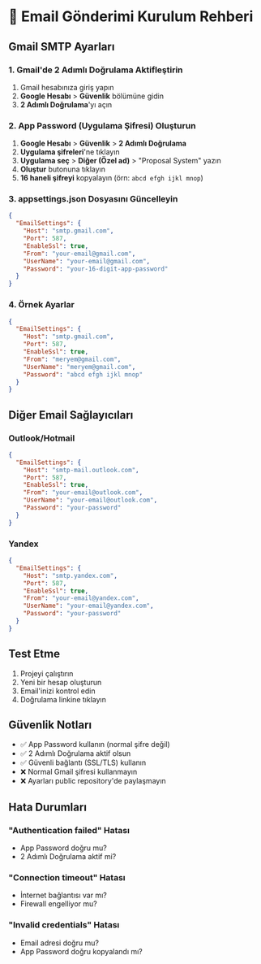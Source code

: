 # 📧 Email Gönderimi Kurulum Rehberi

## Gmail SMTP Ayarları

### 1. Gmail'de 2 Adımlı Doğrulama Aktifleştirin
1. Gmail hesabınıza giriş yapın
2. **Google Hesabı** > **Güvenlik** bölümüne gidin
3. **2 Adımlı Doğrulama**'yı açın

### 2. App Password (Uygulama Şifresi) Oluşturun
1. **Google Hesabı** > **Güvenlik** > **2 Adımlı Doğrulama**
2. **Uygulama şifreleri**'ne tıklayın
3. **Uygulama seç** > **Diğer (Özel ad)** > "Proposal System" yazın
4. **Oluştur** butonuna tıklayın
5. **16 haneli şifreyi** kopyalayın (örn: `abcd efgh ijkl mnop`)

### 3. appsettings.json Dosyasını Güncelleyin

```json
{
  "EmailSettings": {
    "Host": "smtp.gmail.com",
    "Port": 587,
    "EnableSsl": true,
    "From": "your-email@gmail.com",
    "UserName": "your-email@gmail.com",
    "Password": "your-16-digit-app-password"
  }
}
```

### 4. Örnek Ayarlar
```json
{
  "EmailSettings": {
    "Host": "smtp.gmail.com",
    "Port": 587,
    "EnableSsl": true,
    "From": "meryem@gmail.com",
    "UserName": "meryem@gmail.com",
    "Password": "abcd efgh ijkl mnop"
  }
}
```

## Diğer Email Sağlayıcıları

### Outlook/Hotmail
```json
{
  "EmailSettings": {
    "Host": "smtp-mail.outlook.com",
    "Port": 587,
    "EnableSsl": true,
    "From": "your-email@outlook.com",
    "UserName": "your-email@outlook.com",
    "Password": "your-password"
  }
}
```

### Yandex
```json
{
  "EmailSettings": {
    "Host": "smtp.yandex.com",
    "Port": 587,
    "EnableSsl": true,
    "From": "your-email@yandex.com",
    "UserName": "your-email@yandex.com",
    "Password": "your-password"
  }
}
```

## Test Etme

1. Projeyi çalıştırın
2. Yeni bir hesap oluşturun
3. Email'inizi kontrol edin
4. Doğrulama linkine tıklayın

## Güvenlik Notları

- ✅ App Password kullanın (normal şifre değil)
- ✅ 2 Adımlı Doğrulama aktif olsun
- ✅ Güvenli bağlantı (SSL/TLS) kullanın
- ❌ Normal Gmail şifresi kullanmayın
- ❌ Ayarları public repository'de paylaşmayın

## Hata Durumları

### "Authentication failed" Hatası
- App Password doğru mu?
- 2 Adımlı Doğrulama aktif mi?

### "Connection timeout" Hatası
- İnternet bağlantısı var mı?
- Firewall engelliyor mu?

### "Invalid credentials" Hatası
- Email adresi doğru mu?
- App Password doğru kopyalandı mı?
